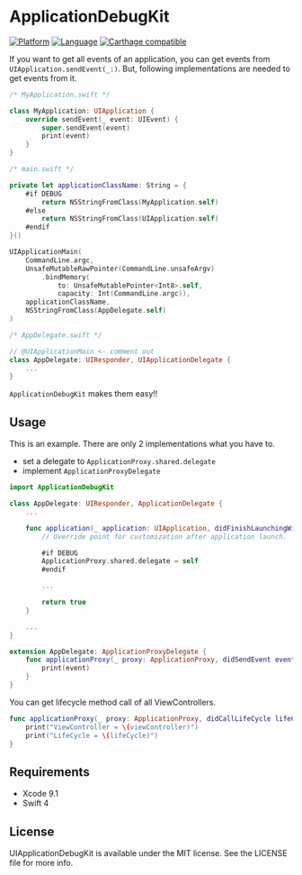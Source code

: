 # ApplicationDebugKit

[![Platform](http://img.shields.io/badge/platform-ios-blue.svg?style=flat)](https://developer.apple.com/iphone/index.action)
[![Language](http://img.shields.io/badge/language-swift-brightgreen.svg?style=flat)](https://developer.apple.com/swift)
[![Carthage compatible](https://img.shields.io/badge/Carthage-compatible-4BC51D.svg?style=flat)](https://github.com/Carthage/Carthage)

If you want to get all events of an application, you can get events from `UIApplication.sendEvent(_:)`. But, following implementations are needed to get events from it.

```swift
/* MyApplication.swift */

class MyApplication: UIApplication {
    override sendEvent(_ event: UIEvent) {
        super.sendEvent(event)
        print(event)
    }
}
```

```swift
/* main.swift */

private let applicationClassName: String = {
    #if DEBUG
        return NSStringFromClass(MyApplication.self)
    #else
        return NSStringFromClass(UIApplication.self)
    #endif
}()

UIApplicationMain(
    CommandLine.argc,
    UnsafeMutableRawPointer(CommandLine.unsafeArgv)
        .bindMemory(
            to: UnsafeMutablePointer<Int8>.self,
            capacity: Int(CommandLine.argc)),
    applicationClassName,
    NSStringFromClass(AppDelegate.self)
)
```

```swift
/* AppDelegate.swift */

// @UIApplicationMain <- comment out
class AppDelegate: UIResponder, UIApplicationDelegate {
    ...
}
```

`ApplicationDebugKit` makes them easy!!

## Usage

This is an example. There are only 2 implementations what you have to.

- set a delegate to `ApplicationProxy.shared.delegate`
- implement `ApplicationProxyDelegate`

```swift
import ApplicationDebugKit

class AppDelegate: UIResponder, ApplicationDelegate {
    ...

    func application(_ application: UIApplication, didFinishLaunchingWithOptions launchOptions: [UIApplicationLaunchOptionsKey: Any]?) -> Bool {
        // Override point for customization after application launch.

        #if DEBUG
        ApplicationProxy.shared.delegate = self
        #endif

        ...

        return true
    }

    ...
}

extension AppDelegate: ApplicationProxyDelegate {
    func applicationProxy(_ proxy: ApplicationProxy, didSendEvent event: UIEvent) {
        print(event)
    }
}
```

You can get lifecycle method call of all ViewControllers.

```swift
func applicationProxy(_ proxy: ApplicationProxy, didCallLifeCycle lifeCycle: ViewControllerLifeCycle, ofViewController viewController: UIViewController) {
    print("ViewController = \(viewController)")
    print("LifeCycle = \(lifeCycle)")
}
```

## Requirements

- Xcode 9.1
- Swift 4

## License

UIApplicationDebugKit is available under the MIT license. See the LICENSE file for more info.
